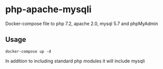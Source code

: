 # php-apache-mysqli
Docker-compose file to php 7.2, apache 2.0, mysql 5.7 and phpMyAdmin

## Usage

```docker-compose up -d```

In addition to including standard php modules it will include mysqli
